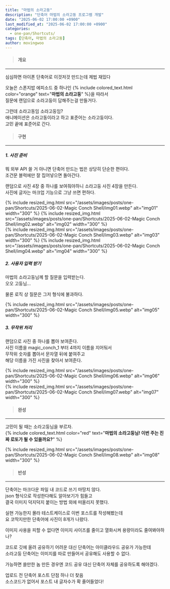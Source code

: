```yaml
---
title: "마법의 소라고둥"
description: "단축어 마법의 소라고둥 프로그램 개발"
date: "2025-06-02 17:00:00 +0900"
last_modified_at: "2025-06-02 17:00:00 +0900"
categories: 
  - one-pan/Shortcuts/
tags: [단축어, 마법의 소라고둥]
author: movingwoo
---
```

> #### 개요  
---  

심심하면 아이폰 단축어로 이것저것 만드는데 제법 재밌다
  
오늘은 스폰지밥 에피소드 중 하나인 {% include colored_text.html color="orange" text="**마법의 소라고둥**" %}을 따라서  
질문에 랜덤으로 소라고둥이 답해주는걸 만들거다.  
  
그런데 소라고동임 소라고둥임?  
애니메이션은 소라고동이라고 하고 표준어는 소라고둥이다.  
고민 끝에 표준어로 간다.  
  
> #### 구현  
---  
  
##### 1. 사진 준비  
  
뭐 외부 API 쓸 거 아니면 단축어 만드는 법은 상당히 단순한 편이다.  
조건문 블럭에만 잘 집어넣으면 돌아간다.  
  
랜덤으로 사진 4장 중 하나를 보여줘야하니 소라고둥 사진 4장을 만든다.  
사진에 글자는 마크업 기능으로 그냥 쓰면 편하다.  
  
{% include resized_img.html src="/assets/images/posts/one-pan/Shortcuts/2025-06-02-Magic Conch Shell/img01.webp" alt="img01" width="300" %}
{% include resized_img.html src="/assets/images/posts/one-pan/Shortcuts/2025-06-02-Magic Conch Shell/img02.webp" alt="img02" width="300" %}  
{% include resized_img.html src="/assets/images/posts/one-pan/Shortcuts/2025-06-02-Magic Conch Shell/img03.webp" alt="img03" width="300" %}
{% include resized_img.html src="/assets/images/posts/one-pan/Shortcuts/2025-06-02-Magic Conch Shell/img04.webp" alt="img04" width="300" %}  
  
##### 2. 사용자 입력 받기  
  
마법의 소라고둥님께 할 질문을 입력받는다.  
오오 고둥님...  
  
물론 로직 상 질문은 그저 형식에 불과하다.  
  
{% include resized_img.html src="/assets/images/posts/one-pan/Shortcuts/2025-06-02-Magic Conch Shell/img05.webp" alt="img05" width="300" %}  
  
##### 3. 무작위 처리  
  
랜덤으로 사진 중 하나를 뽑아 보여준다.  
사진 이름을 magic_conch_1 부터 4까지 이름을 지어둬서  
무작위 숫자를 뽑아서 문자열 뒤에 붙여주고  
해당 이름을 가진 사진을 찾아서 보여준다.  
  
{% include resized_img.html src="/assets/images/posts/one-pan/Shortcuts/2025-06-02-Magic Conch Shell/img06.webp" alt="img06" width="300" %}  
{% include resized_img.html src="/assets/images/posts/one-pan/Shortcuts/2025-06-02-Magic Conch Shell/img07.webp" alt="img07" width="300" %}  
  
> #### 완성  
---  
  
고민이 될 때는 소라고둥님을 부르자.  
{% include colored_text.html color="red" text="**마법의 소라고둥님! 이번 주는 진짜 로또가 될 수 있을까요?**" %}  
  
{% include resized_img.html src="/assets/images/posts/one-pan/Shortcuts/2025-06-02-Magic Conch Shell/img08.webp" alt="img08" width="300" %}  
  
> #### 반성  
---  
  
단축어는 마크다운 파일 내 코드로 쓰기 마땅치 않다.  
json 형식으로 작성한다해도 알아보기가 힘들고  
결국 이미지 덕지덕지 붙이는 방법 외에 떠올리지 못했다.  
  
실현 가능한지 몰라 테스트케이스로 이번 포스트를 작성해봤는데  
요 코딱지만한 단축어에 사진이 8개가 나왔다.  
  
이미지 사용을 피할 수 없다면 이미지 사이즈를 줄이고 열화시켜 용량이라도 줄여봐야하나?  
  
코드로 깃에 올려 공유하기 어려운 대신 단축어는 아이클라우드 공유가 가능한데  
소라고둥 단축어는 이미지를 따로 만들어서 공유해도 사용할 수 없다.  
  
가능하면 쓸만한 놈 만든 경우엔 코드 공유 대신 단축어 자체를 공유하도록 해야겠다.  
  
업로드 전 단축어 포스트 단점 하나 더 찾음  
소스코드가 없어서 포스트 내 글자수가 확 줄어들었다!  